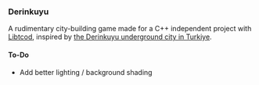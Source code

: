 ### Derinkuyu

A rudimentary city-building game made for a C++ independent project with [Libtcod](https://github.com/libtcod/libtcod), inspired by [the Derinkuyu underground city in Turkiye](https://www.youtube.com/watch?v=zs-zATBh_Ho).

#### To-Do
- Add better lighting / background shading
